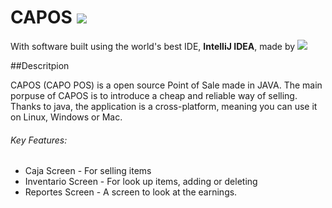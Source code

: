 CAPOS <img src="https://travis-ci.org/antoniotorres/CAPOS.svg?branch=master">
=====

With software built using the world's best IDE, **IntelliJ IDEA**, made by <img src="https://www.jetbrains.com/img/newdesign/jb_logo_color.gif">

##Descritpion

CAPOS (CAPO POS) is a open source Point of Sale made in JAVA. The main porpuse of CAPOS is to introduce a cheap and reliable way of selling. Thanks to java, the application is a cross-platform, meaning you can use it on Linux, Windows or Mac.

###### Key Features:
- Caja Screen - For selling items
- Inventario Screen - For look up items, adding or deleting
- Reportes Screen - A screen to look at the earnings.
